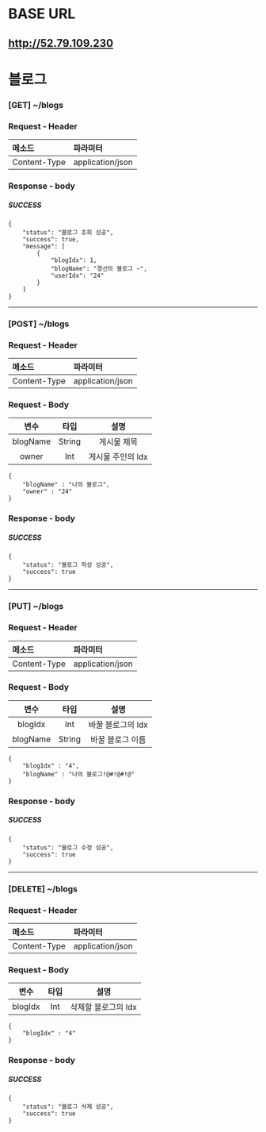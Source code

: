 BASE URL
============
http://52.79.109.230
--------------

# 블로그

### **[GET] ~/blogs**
### Request - Header
| 메소드 | 파라미터 |
|:-------|:----------|
|Content-Type|application/json|

### Response - body
##### SUCCESS
```
{
    "status": "블로그 조회 성공",
    "success": true,
    "message": [
        {
            "blogIdx": 1,
            "blogName": "경선의 블로그 ~",
            "userIdx": "24"
        }
    ]
}
```

---

### **[POST] ~/blogs**
### Request - Header
| 메소드 | 파라미터 |
|:-------|:----------|
|Content-Type|application/json|

### Request - Body

| 변수 | 타입 | 설명 |
|:-------:|:-------:|:-------:|
|blogName|String   |게시물 제목|
|owner|Int   |게시물 주인의 Idx|

```
{
	"blogName" : "나의 블로그",
	"owner" : "24"
}
```

### Response - body
##### SUCCESS
```
{
    "status": "블로그 작성 성공",
    "success": true
}
```


---

### **[PUT] ~/blogs**
### Request - Header
| 메소드 | 파라미터 |
|:-------|:----------|
|Content-Type|application/json|

### Request - Body

| 변수 | 타입 | 설명 |
|:-------:|:-------:|:-------:|
|blogIdx|Int   |바꿀 블로그의 Idx|
|blogName|String  |바꿀 블로그 이름|

```
{
	"blogIdx" : "4",
	"blogName" : "나의 블로그!@#!@#!@"
}
```

### Response - body
##### SUCCESS
```
{
    "status": "블로그 수정 성공",
    "success": true
}
```

---

### **[DELETE] ~/blogs**
### Request - Header
| 메소드 | 파라미터 |
|:-------|:----------|
|Content-Type|application/json|

### Request - Body

| 변수 | 타입 | 설명 |
|:-------:|:-------:|:-------:|
|blogIdx|Int   |삭제할 블로그의 Idx|

```
{
	"blogIdx" : "4"
}
```

### Response - body
##### SUCCESS
```
{
    "status": "블로그 삭제 성공",
    "success": true
}
```


